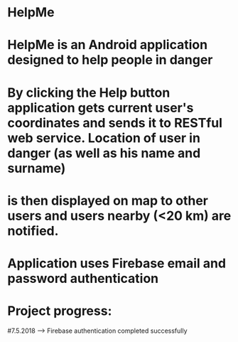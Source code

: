 # HelpMe

# HelpMe is an Android application designed to help people in danger
# By clicking the Help button application gets current user's coordinates and sends it to RESTful web service. Location of user in danger (as well as his name and surname)
# is then displayed on map to other users and users nearby (<20 km) are notified. 

# Application uses Firebase email and password authentication

# Project progress:
  #7.5.2018 --> Firebase authentication completed successfully

